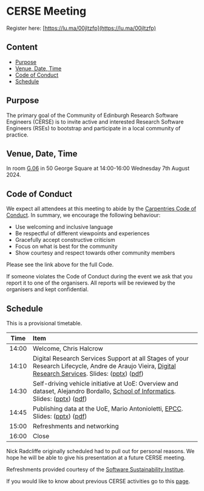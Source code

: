 # CERSE Meeting

Register here: [https://lu.ma/00jltzfp](https://lu.ma/00jltzfp)

## Content
* [Purpose](#purpose)
* [Venue, Date, Time](#venue-date-time)
* [Code of Conduct](#code-of-conduct)
* [Schedule](#schedule)

## Purpose

The primary goal of the Community of Edinburgh Research Software Engineers (CERSE) is to invite active and interested Research Software Engineers (RSEs) to bootstrap and participate in a local community of practice.

## Venue, Date, Time

In room [G.06](https://www.ed.ac.uk/timetabling-examinations/timetabling/room-bookings/bookable-rooms3/room/0227_00_G.06) in 50 George Square at 14:00-16:00 Wednesday 7th August 2024.

## Code of Conduct

We expect all attendees at this meeting to abide by the [Carpentries Code of Conduct](https://docs.carpentries.org/topic_folders/policies/code-of-conduct.html). In summary, we encourage the following behaviour:

* Use welcoming and inclusive language
* Be respectful of different viewpoints and experiences
* Gracefully accept constructive criticism
* Focus on what is best for the community
* Show courtesy and respect towards other community members

Please see the link above for the full Code.

If someone violates the Code of Conduct during the event we ask that you report it to one of the organisers. All reports will be reviewed by the organisers and kept confidential.  

## Schedule

This is a provisional timetable.

|Time  | Item |
|------|:------ |
|14:00| Welcome, Chris Halcrow |
|14:10| Digital Research Services Support at all Stages of your Research Lifecycle, Andre de Araujo Vieira, [Digital Research Services](https://digitalresearchservices.ed.ac.uk/). Slides: ([pptx](slides/DRS_CERSE_Meeting.pptx)) ([pdf](slides/DRS_CERSE_Meeting.pdf)) |
|14:30| Self-driving vehicle initiative at UoE: Overview and dataset, Alejandro Bordallo, [School of Informatics](https://informatics.ed.ac.uk/). Slides: ([pptx](slides/AV_CERSE_Meeting_07-08-24.pptx)) ([pdf](slides/AV_CERSE_Meeting_07-08-24.pdf)) |
|14:45| Publishing data at the UoE, Mario Antonioletti, [EPCC](https://www.epcc.ed.ac.uk/). Slides: ([pptx](slides/CERSE_Storage.pptx)) ([pdf](slides/CERSE_Storage.pdf)) |
|15:00| Refreshments and networking |
|16:00| Close |

Nick Radcliffe originally scheduled had to pull out for personal reasons. We hope he will be able to give his presentation at a future CERSE meeting.

Refreshments provided courtesy of the [Software Sustainability Institue](https://software.ac.uk).

If you would like to know about previous CERSE activities go to this [page](https://cerse.github.io/).
